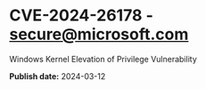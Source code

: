 # CVE-2024-26178 - secure@microsoft.com

Windows Kernel Elevation of Privilege Vulnerability

**Publish date:** 2024-03-12
